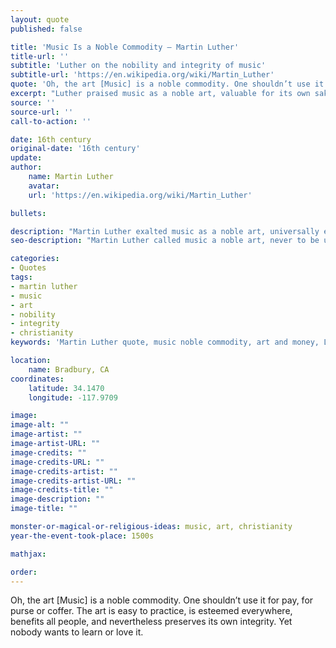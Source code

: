 ```yaml
---
layout: quote
published: false

title: 'Music Is a Noble Commodity – Martin Luther'
title-url: ''
subtitle: 'Luther on the nobility and integrity of music'
subtitle-url: 'https://en.wikipedia.org/wiki/Martin_Luther'
quote: 'Oh, the art [Music] is a noble commodity. One shouldn’t use it for pay, for purse or coffer.'
excerpt: "Luther praised music as a noble art, valuable for its own sake and not to be corrupted by money."
source: ''
source-url: ''
call-to-action: ''

date: 16th century
original-date: '16th century'
update:
author:
    name: Martin Luther
    avatar: 
    url: 'https://en.wikipedia.org/wiki/Martin_Luther'

bullets:

description: "Martin Luther exalted music as a noble art, universally esteemed and beneficial, yet too often neglected when pursued only for money."
seo-description: "Martin Luther called music a noble art, never to be used merely for money, but valued for its universal beauty and integrity."

categories:
- Quotes
tags:
- martin luther
- music
- art
- nobility
- integrity
- christianity
keywords: 'Martin Luther quote, music noble commodity, art and money, Luther on music, noble art, Christianity and music, Martin Luther teaching on music'

location:
    name: Bradbury, CA
coordinates:
    latitude: 34.1470
    longitude: -117.9709

image:
image-alt: ""
image-artist: ""
image-artist-URL: ""
image-credits: ""
image-credits-URL: ""
image-credits-artist: ""
image-credits-artist-URL: ""
image-credits-title: ""
image-description: ""
image-title: ""

monster-or-magical-or-religious-ideas: music, art, christianity
year-the-event-took-place: 1500s

mathjax: 

order: 
---
```

Oh, the art [Music] is a noble commodity. One shouldn’t use it for pay, for purse or coffer. The art is easy to practice, is esteemed everywhere, benefits all people, and nevertheless preserves its own integrity. Yet nobody wants to learn or love it.